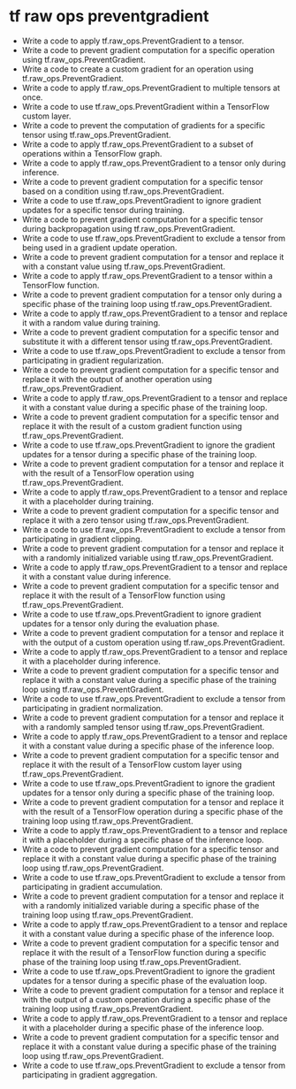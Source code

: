 # tf raw ops preventgradient

- Write a code to apply tf.raw_ops.PreventGradient to a tensor.
- Write a code to prevent gradient computation for a specific operation using tf.raw_ops.PreventGradient.
- Write a code to create a custom gradient for an operation using tf.raw_ops.PreventGradient.
- Write a code to apply tf.raw_ops.PreventGradient to multiple tensors at once.
- Write a code to use tf.raw_ops.PreventGradient within a TensorFlow custom layer.
- Write a code to prevent the computation of gradients for a specific tensor using tf.raw_ops.PreventGradient.
- Write a code to apply tf.raw_ops.PreventGradient to a subset of operations within a TensorFlow graph.
- Write a code to apply tf.raw_ops.PreventGradient to a tensor only during inference.
- Write a code to prevent gradient computation for a specific tensor based on a condition using tf.raw_ops.PreventGradient.
- Write a code to use tf.raw_ops.PreventGradient to ignore gradient updates for a specific tensor during training.
- Write a code to prevent gradient computation for a specific tensor during backpropagation using tf.raw_ops.PreventGradient.
- Write a code to use tf.raw_ops.PreventGradient to exclude a tensor from being used in a gradient update operation.
- Write a code to prevent gradient computation for a tensor and replace it with a constant value using tf.raw_ops.PreventGradient.
- Write a code to apply tf.raw_ops.PreventGradient to a tensor within a TensorFlow function.
- Write a code to prevent gradient computation for a tensor only during a specific phase of the training loop using tf.raw_ops.PreventGradient.
- Write a code to apply tf.raw_ops.PreventGradient to a tensor and replace it with a random value during training.
- Write a code to prevent gradient computation for a specific tensor and substitute it with a different tensor using tf.raw_ops.PreventGradient.
- Write a code to use tf.raw_ops.PreventGradient to exclude a tensor from participating in gradient regularization.
- Write a code to prevent gradient computation for a specific tensor and replace it with the output of another operation using tf.raw_ops.PreventGradient.
- Write a code to apply tf.raw_ops.PreventGradient to a tensor and replace it with a constant value during a specific phase of the training loop.
- Write a code to prevent gradient computation for a specific tensor and replace it with the result of a custom gradient function using tf.raw_ops.PreventGradient.
- Write a code to use tf.raw_ops.PreventGradient to ignore the gradient updates for a tensor during a specific phase of the training loop.
- Write a code to prevent gradient computation for a tensor and replace it with the result of a TensorFlow operation using tf.raw_ops.PreventGradient.
- Write a code to apply tf.raw_ops.PreventGradient to a tensor and replace it with a placeholder during training.
- Write a code to prevent gradient computation for a specific tensor and replace it with a zero tensor using tf.raw_ops.PreventGradient.
- Write a code to use tf.raw_ops.PreventGradient to exclude a tensor from participating in gradient clipping.
- Write a code to prevent gradient computation for a tensor and replace it with a randomly initialized variable using tf.raw_ops.PreventGradient.
- Write a code to apply tf.raw_ops.PreventGradient to a tensor and replace it with a constant value during inference.
- Write a code to prevent gradient computation for a specific tensor and replace it with the result of a TensorFlow function using tf.raw_ops.PreventGradient.
- Write a code to use tf.raw_ops.PreventGradient to ignore gradient updates for a tensor only during the evaluation phase.
- Write a code to prevent gradient computation for a tensor and replace it with the output of a custom operation using tf.raw_ops.PreventGradient.
- Write a code to apply tf.raw_ops.PreventGradient to a tensor and replace it with a placeholder during inference.
- Write a code to prevent gradient computation for a specific tensor and replace it with a constant value during a specific phase of the training loop using tf.raw_ops.PreventGradient.
- Write a code to use tf.raw_ops.PreventGradient to exclude a tensor from participating in gradient normalization.
- Write a code to prevent gradient computation for a tensor and replace it with a randomly sampled tensor using tf.raw_ops.PreventGradient.
- Write a code to apply tf.raw_ops.PreventGradient to a tensor and replace it with a constant value during a specific phase of the inference loop.
- Write a code to prevent gradient computation for a specific tensor and replace it with the result of a TensorFlow custom layer using tf.raw_ops.PreventGradient.
- Write a code to use tf.raw_ops.PreventGradient to ignore the gradient updates for a tensor only during a specific phase of the training loop.
- Write a code to prevent gradient computation for a tensor and replace it with the result of a TensorFlow operation during a specific phase of the training loop using tf.raw_ops.PreventGradient.
- Write a code to apply tf.raw_ops.PreventGradient to a tensor and replace it with a placeholder during a specific phase of the inference loop.
- Write a code to prevent gradient computation for a specific tensor and replace it with a constant value during a specific phase of the training loop using tf.raw_ops.PreventGradient.
- Write a code to use tf.raw_ops.PreventGradient to exclude a tensor from participating in gradient accumulation.
- Write a code to prevent gradient computation for a tensor and replace it with a randomly initialized variable during a specific phase of the training loop using tf.raw_ops.PreventGradient.
- Write a code to apply tf.raw_ops.PreventGradient to a tensor and replace it with a constant value during a specific phase of the inference loop.
- Write a code to prevent gradient computation for a specific tensor and replace it with the result of a TensorFlow function during a specific phase of the training loop using tf.raw_ops.PreventGradient.
- Write a code to use tf.raw_ops.PreventGradient to ignore the gradient updates for a tensor during a specific phase of the evaluation loop.
- Write a code to prevent gradient computation for a tensor and replace it with the output of a custom operation during a specific phase of the training loop using tf.raw_ops.PreventGradient.
- Write a code to apply tf.raw_ops.PreventGradient to a tensor and replace it with a placeholder during a specific phase of the inference loop.
- Write a code to prevent gradient computation for a specific tensor and replace it with a constant value during a specific phase of the training loop using tf.raw_ops.PreventGradient.
- Write a code to use tf.raw_ops.PreventGradient to exclude a tensor from participating in gradient aggregation.